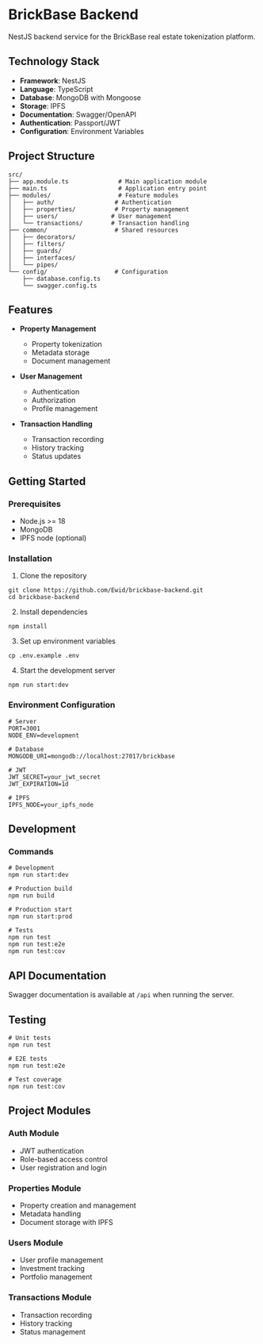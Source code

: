 # BrickBase Backend

NestJS backend service for the BrickBase real estate tokenization platform.

## Technology Stack

- **Framework**: NestJS
- **Language**: TypeScript
- **Database**: MongoDB with Mongoose
- **Storage**: IPFS
- **Documentation**: Swagger/OpenAPI
- **Authentication**: Passport/JWT
- **Configuration**: Environment Variables

## Project Structure

```
src/
├── app.module.ts              # Main application module
├── main.ts                    # Application entry point
├── modules/                   # Feature modules
│   ├── auth/                 # Authentication
│   ├── properties/           # Property management
│   ├── users/               # User management
│   └── transactions/        # Transaction handling
├── common/                   # Shared resources
│   ├── decorators/
│   ├── filters/
│   ├── guards/
│   ├── interfaces/
│   └── pipes/
└── config/                   # Configuration
    ├── database.config.ts
    └── swagger.config.ts
```

## Features

- **Property Management**
  - Property tokenization
  - Metadata storage
  - Document management

- **User Management**
  - Authentication
  - Authorization
  - Profile management

- **Transaction Handling**
  - Transaction recording
  - History tracking
  - Status updates

## Getting Started

### Prerequisites
- Node.js >= 18
- MongoDB
- IPFS node (optional)

### Installation

1. Clone the repository
```
git clone https://github.com/Ewid/brickbase-backend.git
cd brickbase-backend
```

2. Install dependencies
```
npm install
```

3. Set up environment variables
```
cp .env.example .env
```

4. Start the development server
```
npm run start:dev
```

### Environment Configuration

```
# Server
PORT=3001
NODE_ENV=development

# Database
MONGODB_URI=mongodb://localhost:27017/brickbase

# JWT
JWT_SECRET=your_jwt_secret
JWT_EXPIRATION=1d

# IPFS
IPFS_NODE=your_ipfs_node
```

## Development

### Commands

```
# Development
npm run start:dev

# Production build
npm run build

# Production start
npm run start:prod

# Tests
npm run test
npm run test:e2e
npm run test:cov
```

## API Documentation

Swagger documentation is available at `/api` when running the server.

## Testing

```
# Unit tests
npm run test

# E2E tests
npm run test:e2e

# Test coverage
npm run test:cov
```

## Project Modules

### Auth Module
- JWT authentication
- Role-based access control
- User registration and login

### Properties Module
- Property creation and management
- Metadata handling
- Document storage with IPFS

### Users Module
- User profile management
- Investment tracking
- Portfolio management

### Transactions Module
- Transaction recording
- History tracking
- Status management

